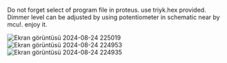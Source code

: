 Do not forget select of program file in proteus. use triyk.hex provided. Dimmer level can be adjusted by using potentiometer in schematic near by mcu!. enjoy it.

![Ekran görüntüsü 2024-08-24 225019](https://github.com/user-attachments/assets/ee2fa3e4-3b6d-4f80-9dfc-aa107e50f807)
![Ekran görüntüsü 2024-08-24 224953](https://github.com/user-attachments/assets/56bea7e0-6d56-4924-ac2c-cd1a47c6ad73)
![Ekran görüntüsü 2024-08-24 224935](https://github.com/user-attachments/assets/a8e00c5a-d6b6-40cf-b622-7e9ef9db9fb6)
